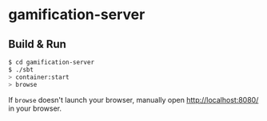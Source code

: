 # gamification-server #

## Build & Run ##

```sh
$ cd gamification-server
$ ./sbt
> container:start
> browse
```

If `browse` doesn't launch your browser, manually open [http://localhost:8080/](http://localhost:8080/) in your browser.
